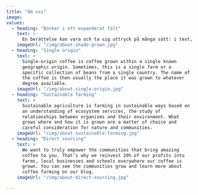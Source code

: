 ```yaml
---
title: "Om oss"
image: 
values:
  - heading: "Böcker i ett expanderat fält"
    text: >
      En berättelse kan vara och ta sig uttryck på många sätt: i text, i bild, i ljud, i fysisk form som skulptur eller som ljusprojektioner. Stranden är vår första bok tryckt i 300 exemplar som vi ger ut på eget förlag. På utställningen presenterar vi olika verk som alla vidrör samma berättelse. Det handlar om vår civilisations avtryck, det som finns och funnits och det som kommer sen...
    imageUrl: "/img/about-shade-grown.jpg"
  - heading: "Single origin"
    text: >
      Single-origin coffee is coffee grown within a single known
      geographic origin. Sometimes, this is a single farm or a
      specific collection of beans from a single country. The name of
      the coffee is then usually the place it was grown to whatever
      degree available.
    imageUrl: "/img/about-single-origin.jpg"
  - heading: "Sustainable farming"
    text: >
      Sustainable agriculture is farming in sustainable ways based on
      an understanding of ecosystem services, the study of
      relationships between organisms and their environment. What
      grows where and how it is grown are a matter of choice and
      careful consideration for nature and communities.
    imageUrl: "/img/about-sustainable-farming.jpg"
  - heading: "Direct sourcing"
    text: >
      We want to truly empower the communities that bring amazing
      coffee to you. That’s why we reinvest 20% of our profits into
      farms, local businesses and schools everywhere our coffee is
      grown. You can see the communities grow and learn more about
      coffee farming on our blog.
    imageUrl: "/img/about-direct-sourcing.jpg"

---
```

